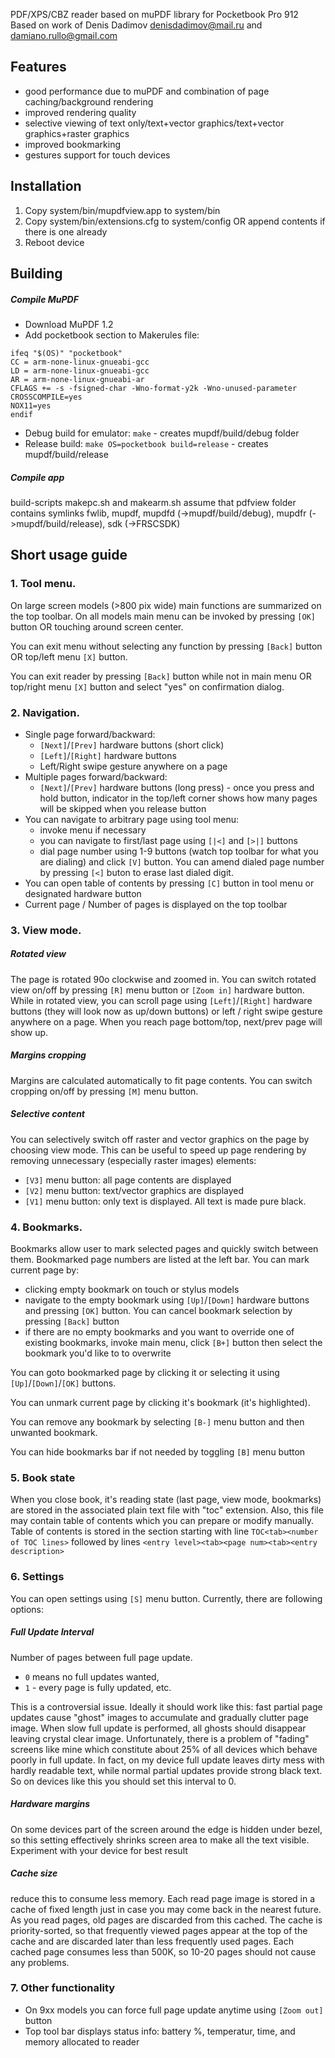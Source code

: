 PDF/XPS/CBZ reader based on muPDF library for Pocketbook Pro 912
Based on work of Denis Dadimov <denisdadimov@mail.ru> and <damiano.rullo@gmail.com>

## Features

- good performance due to muPDF and combination of page caching/background rendering
- improved rendering quality
- selective viewing of text only/text+vector graphics/text+vector graphics+raster graphics
- improved bookmarking
- gestures support for touch devices

## Installation

1. Copy system/bin/mupdfview.app to system/bin
2. Copy system/bin/extensions.cfg to system/config OR append contents if there is one already
3. Reboot device

## Building
##### Compile MuPDF
- Download MuPDF 1.2
- Add pocketbook section to Makerules file:

```
ifeq "$(OS)" "pocketbook"
CC = arm-none-linux-gnueabi-gcc
LD = arm-none-linux-gnueabi-gcc
AR = arm-none-linux-gnueabi-ar
CFLAGS += -s -fsigned-char -Wno-format-y2k -Wno-unused-parameter
CROSSCOMPILE=yes
NOX11=yes
endif
```
- Debug build for emulator: `make` - creates mupdf/build/debug folder
- Release build: `make OS=pocketbook build=release` - creates mupdf/build/release

##### Compile app
build-scripts makepc.sh and makearm.sh assume that pdfview folder contains symlinks fwlib, mupdf, mupdfd (->mupdf/build/debug), mupdfr (->mupdf/build/release), sdk (->FRSCSDK)

## Short usage guide

### 1. Tool menu.

On large screen models (>800 pix wide) main functions are summarized on the top toolbar. On all models main menu can be invoked by pressing `[OK]` button OR touching around screen center. 

You can exit menu without selecting any function by pressing `[Back]` button OR top/left menu `[X]` button.

You can exit reader by pressing `[Back]` button while not in main menu OR top/right menu `[X]` button and select "yes" on confirmation dialog.

### 2. Navigation.

* Single page forward/backward:
  - `[Next]`/`[Prev]` hardware buttons (short click)
  - `[Left]`/`[Right]` hardware buttons
  - Left/Right swipe gesture anywhere on a page
* Multiple pages forward/backward:
  - `[Next]`/`[Prev]` hardware buttons (long press) - once you press and hold button, indicator in the top/left corner shows how many pages will be skipped when you release button
* You can navigate to arbitrary page using tool menu:
  - invoke menu if necessary
  - you can navigate to first/last page using `[|<]` and `[>|]` buttons
  - dial page number using 1-9 buttons (watch top toolbar for what you are dialing) and click `[V]` button. You can amend dialed page number by pressing `[<]` buton to erase last dialed digit.
* You can open table of contents by pressing `[C]` button in tool menu or designated hardware button
* Current page / Number of pages is displayed on the top toolbar

### 3. View mode.
##### Rotated view
 
The page is rotated 90o clockwise and zoomed in. You can switch rotated view on/off by pressing `[R]` menu button or `[Zoom in]` hardware button. While in rotated view, you can scroll page using `[Left]`/`[Right]` hardware buttons (they will look now as up/down buttons) or left / right swipe gesture anywhere on a page. When you reach page bottom/top, next/prev page will show up.

##### Margins cropping

Margins are calculated automatically to fit page contents. You can switch cropping on/off by pressing `[M]` menu button.

##### Selective content

You can selectively switch off raster and vector graphics on the page by choosing view mode. This can be useful to speed up page rendering by removing unnecessary (especially raster images) elements:
* `[V3]` menu button: all page contents are displayed
* `[V2]` menu button: text/vector graphics are displayed
* `[V1]` menu button: only text is displayed. All text is made pure black.

### 4. Bookmarks.

Bookmarks allow user to mark selected pages and quickly switch between them. Bookmarked page numbers are listed at the left bar. You can mark current page by:
- clicking empty bookmark on touch or stylus models
- navigate to the empty bookmark using `[Up]`/`[Down]` hardware buttons and pressing `[OK]` button. You can cancel bookmark selection by pressing `[Back]` button
- if there are no empty bookmarks and you want to override one of existing bookmarks, invoke main menu, click `[B+]` button then select the bookmark you'd like to to overwrite

You can goto bookmarked page by clicking it or selecting it using `[Up]`/`[Down]`/`[OK]` buttons.

You can unmark current page by clicking it's bookmark (it's highlighted).

You can remove any bookmark by selecting `[B-]` menu button and then unwanted bookmark.

You can hide bookmarks bar if not needed by toggling `[B]` menu button

### 5. Book state

When you close book, it's reading state (last page, view mode, bookmarks) are stored in the associated plain text file with "toc" extension.  Also, this file may contain table of contents which you can prepare or modify manually.
Table of contents is stored in the section starting with line `TOC<tab><number of TOC lines>` followed by lines `<entry level><tab><page num><tab><entry description>`

### 6. Settings

You can open settings using `[S]` menu button. Currently, there are following options:

##### Full Update Interval

Number of pages between full page update. 
  - `0` means no full updates wanted, 
  - `1` - every page is fully updated, etc.

This is a controversial issue. Ideally it should work like this: fast
partial page updates cause "ghost" images to accumulate and gradually
clutter page image. When slow full update is performed, all ghosts should
disappear leaving crystal clear image. Unfortunately, there is a problem
of "fading" screens like mine which constitute about 25% of all devices
which behave poorly in full update. In fact, on my device full update leaves
dirty mess with hardly readable text, while normal partial updates provide
strong black text. So on devices like this you should set this interval to 0.

##### Hardware margins

On some devices part of the screen around the edge is hidden under bezel, so this setting effectively shrinks screen area to make all the text visible. Experiment with your device for best result

##### Cache size

reduce this to consume less memory. Each read page image is stored in a cache of fixed length just in case you may come back in the nearest future. As you read pages, old pages are discarded from this cached.  The cache is priority-sorted, so that frequently viewed pages appear at the top of the cache and are discarded later than less frequently used pages. Each cached page consumes less than 500K, so 10-20 pages should not cause any problems.

### 7. Other functionality

* On 9xx models you can force full page update anytime using `[Zoom out]`
button
* Top tool bar displays status info: battery %, temperatur, time, and
memory allocated to reader 

